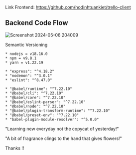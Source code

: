 Link Frontend: https://github.com/hodinhtuankiet/trello-client

## Backend Code Flow
![Screenshot 2024-05-06 204009](https://github.com/hodinhtuankiet/trello-backend-express/assets/120298180/b103202f-00f2-4c0e-93a4-3d1a49fa355a)

Semantic Versioning
``` 
* nodejs = v18.16.0
* npm = v9.8.1
* yarn = v1.22.19

* "express": "^4.18.2"
* "nodemon": "^3.0.1"
* "eslint": "^8.47.0"

* "@babel/runtime": "^7.22.10"
* "@babel/cli": "^7.22.10"
* "@babel/core": "^7.22.10"
* "@babel/eslint-parser": "^7.22.10"
* "@babel/node": "^7.22.10"
* "@babel/plugin-transform-runtime": "^7.22.10"
* "@babel/preset-env": "^7.22.10"
* "babel-plugin-module-resolver": "^5.0.0"
```


"Learning new everyday not the copycat of yesterday!"

"A bit of fragrance clings to the hand that gives flowers!"

Thanks !!

